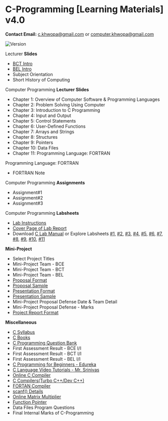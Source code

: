 # C-Programming [Learning Materials] v4.0

**Contact Email:** c.khwopa@gmail.com or computer.khwopa@gmail.com

 ![Version](https://img.shields.io/badge/version-4.0-blue.svg)

Lecturer **Slides**
- [BCT Intro](https://github.com/ErSKS/C/blob/master/v4/BCT_Computer_Engineering_v4.pdf)
- [BEL Intro](https://github.com/ErSKS/C/blob/master/v4/BEL_Electrical_Engineering_v4.pdf)
- Subject Orientation
- Short History of Computing

Computer Programming **Lecturer Slides**
- Chapter 1: Overview of Computer Software & Programming Languages
- Chapter 2: Problem Solving Using Computer
- Chapter 3: Introduction to C Programming
- Chapter 4: Input and Output
- Chapter 5: Control Statements
- Chapter 6: User-Defined Functions
- Chapter 7: Arrays and Strings
- Chapter 8: Structures
- Chapter 9: Pointers
- Chapter 10: Data Files
- Chapter 11: Programming Language: FORTRAN

Programming Language: FORTRAN
- FORTRAN Note

Computer Programming **Assignments**
- Assignment#1
- Assignment#2
- Assignment#3

Computer Programming **Labsheets**
- [Lab Instructions](https://github.com/ErSKS/C/blob/master/v4/Labsheets/Lab_Instructions_v4.pdf)
- [Cover Page of Lab Report](https://github.com/ErSKS/C/blob/master/v4/Labsheets/Cover_Page_of_Lab_Report.pdf)
- Download [C Lab Manual](https://drive.google.com/file/d/1r1Tqr3PAOxeLRVi_lpHYRlTvqEAmN8sd/view?usp=sharing) or Explore Labsheets [#1](https://github.com/ErSKS/C/blob/master/v4/Labsheets/Labsheet_1.pdf), [#2](https://github.com/ErSKS/C/blob/master/v4/Labsheets/Labsheet_2.pdf), [#3](https://github.com/ErSKS/C/blob/master/v4/Labsheets/Labsheet_3.pdf), [#4](https://github.com/ErSKS/C/blob/master/v4/Labsheets/Labsheet_4.pdf), [#5](https://github.com/ErSKS/C/blob/master/v4/Labsheets/Labsheet_5.pdf), [#6](https://github.com/ErSKS/C/blob/master/v4/Labsheets/Labsheet_6.pdf), [#7](https://github.com/ErSKS/C/blob/master/v4/Labsheets/Labsheet_7.pdf), [#8](https://github.com/ErSKS/C/blob/master/v4/Labsheets/Labsheet_8.pdf), [#9](https://github.com/ErSKS/C/blob/master/v4/Labsheets/Labsheet_9.pdf), [#10](https://github.com/ErSKS/C/blob/master/v4/Labsheets/Labsheet_10.pdf), [#11](https://github.com/ErSKS/C/blob/master/v4/Labsheets/Labsheet_11.pdf) 

**Mini-Project**
- Select Project Titles
- Mini-Project Team - BCE
- Mini-Project Team - BCT
- Mini-Project Team - BEL
- [Proposal Format](https://drive.google.com/file/d/1hW2ivtfwjxNxQ09_eKIHQqZtGUK9U9LX/view?usp=sharing)
- [Proposal Sample](https://drive.google.com/file/d/1I_c2ICOGeGwBkW0tCM_f3v0Z2TBRlIB3/view?usp=sharing)
- [Presentation Format](https://drive.google.com/file/d/1zIPpnIvtOX3uGDxn_Xl5Zq408kBy_5JV/view?usp=sharing)
- [Presentation Sample](https://drive.google.com/file/d/1aMDTYm-qgx-PZSj-jidrMokG2iQyBhFH/view?usp=sharing)
- Mini-Project Proposal Defense Date & Team Detail
- Mini-Project Proposal Defense - Marks
- [Project Report Format](https://drive.google.com/file/d/1EdgNBNvSogAdGpSETENOCaqPf_zmEEuv/view?usp=sharing)

**Miscellaneous**
- [C Syllabus](https://github.com/ErSKS/C/blob/master/v4/Syllabus_Computer_Programming.pdf)
- [C Books](https://github.com/ErSKS/C/issues/12)
- [C Programming Question Bank](https://drive.google.com/drive/folders/1toajMBDZ2Oap663ZuJxVKWqDSYgfCL-9?usp=sharing)
- First Assessment Result - BCE I/I
- First Assessment Result - BCT I/I
- First Assessment Result - BEL I/I
- [C Programming for Beginners - Edureka](https://www.youtube.com/watch?v=8PopR3x-VMY)
- [C Language Video Tutorials - Mr. Srinivas](https://www.youtube.com/watch?v=si-KFFOW2gw&list=PLVlQHNRLflP8IGz6OXwlV_lgHgc72aXlh)
- [Online C Compiler](https://www.tutorialspoint.com/compile_c_online.php)
- [C Compilers(Turbo C++/Dev C++)](https://drive.google.com/drive/folders/1m5-boSHxtAF4zzWgXlK5pEzyZDWv10uo?usp=sharing)
- [FORTAN Compiler](https://drive.google.com/file/d/1B4kzcTUbM60qSxlhalj8kbIxItseH4H2/view?usp=sharing)
- [scanf() Details](https://www.tutorialspoint.com/c_standard_library/c_function_scanf.htm)
- [Online Matrix Multiplier](https://onlinemschool.com/math/assistance/matrix/multiply/)
- [Function Pointer](https://www.youtube.com/watch?v=82NrXp8RR0k)
- Data Files Program Questions
- Final Internal Marks of C-Programming
